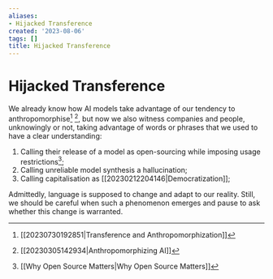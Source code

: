 ```yaml
---
aliases:
- Hijacked Transference
created: '2023-08-06'
tags: []
title: Hijacked Transference
---
```


# Hijacked Transference

We already know how AI models take advantage of our tendency to anthropomorphise[^1] [^2], but now we also witness companies and people, unknowingly or not, taking advantage of words or phrases that we used to have a clear understanding:
1. Calling their release of a model as open-sourcing while imposing usage restrictions[^3];
2. Calling unreliable model synthesis a hallucination;
3. Calling capitalisation as [[20230212204146|Democratization]];

Admittedly, language is supposed to change and adapt to our reality. Still, we should be careful when such a phenomenon emerges and pause to ask whether this change is warranted.

[^1]: [[20230730192851|Transference and Anthropomorphization]]
[^2]: [[20230305142934|Anthropomorphizing AI]]
[^3]: [[Why Open Source Matters|Why Open Source Matters]]